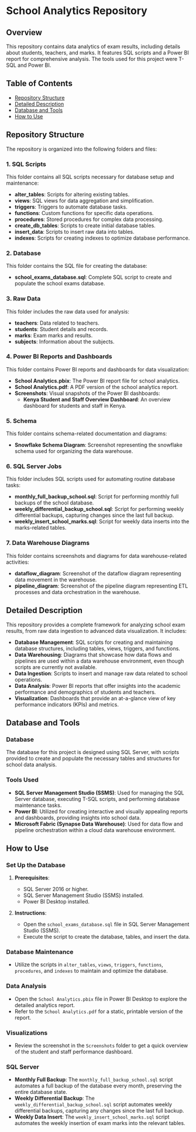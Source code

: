 # School Analytics Repository

## Overview

This repository contains data analytics of exam results, including details about students, teachers, and marks. It features SQL scripts and a Power BI report for comprehensive analysis. The tools used for this project were T-SQL and Power BI.

## Table of Contents

- [Repository Structure](#repository-structure)
- [Detailed Description](#detailed-description)
- [Database and Tools](#database-and-tools)
- [How to Use](#how-to-use)

## Repository Structure

The repository is organized into the following folders and files:

### 1. SQL Scripts

This folder contains all SQL scripts necessary for database setup and maintenance:
- **alter_tables**: Scripts for altering existing tables.
- **views**: SQL views for data aggregation and simplification.
- **triggers**: Triggers to automate database tasks.
- **functions**: Custom functions for specific data operations.
- **procedures**: Stored procedures for complex data processing.
- **create_db_tables**: Scripts to create initial database tables.
- **insert_data**: Scripts to insert raw data into tables.
- **indexes**: Scripts for creating indexes to optimize database performance.

### 2. Database

This folder contains the SQL file for creating the database:
- **school_exams_database.sql**: Complete SQL script to create and populate the school exams database.

### 3. Raw Data

This folder includes the raw data used for analysis:
- **teachers**: Data related to teachers.
- **students**: Student details and records.
- **marks**: Exam marks and results.
- **subjects**: Information about the subjects.

### 4. Power BI Reports and Dashboards

This folder contains Power BI reports and dashboards for data visualization:
- **School Analytics.pbix**: The Power BI report file for school analytics.
- **School Analytics.pdf**: A PDF version of the school analytics report.
- **Screenshots**: Visual snapshots of the Power BI dashboards:
  - **Kenya Student and Staff Overview Dashboard**: An overview dashboard for students and staff in Kenya.

### 5. Schema

This folder contains schema-related documentation and diagrams:
- **Snowflake Schema Diagram**: Screenshot representing the snowflake schema used for organizing the data warehouse.

### 6. SQL Server Jobs

This folder includes SQL scripts used for automating routine database tasks:
- **monthly_full_backup_school.sql**: Script for performing monthly full backups of the school database.
- **weekly_differential_backup_school.sql**: Script for performing weekly differential backups, capturing changes since the last full backup.
- **weekly_insert_school_marks.sql**: Script for weekly data inserts into the marks-related tables.

### 7. Data Warehouse Diagrams

This folder contains screenshots and diagrams for data warehouse-related activities:
- **dataflow_diagram**: Screenshot of the dataflow diagram representing data movement in the warehouse.
- **pipeline_diagram**: Screenshot of the pipeline diagram representing ETL processes and data orchestration in the warehouse.

## Detailed Description

This repository provides a complete framework for analyzing school exam results, from raw data ingestion to advanced data visualization. It includes:

- **Database Management**: SQL scripts for creating and maintaining database structures, including tables, views, triggers, and functions.
- **Data Warehousing**: Diagrams that showcase how data flows and pipelines are used within a data warehouse environment, even though scripts are currently not available.
- **Data Ingestion**: Scripts to insert and manage raw data related to school operations.
- **Data Analysis**: Power BI reports that offer insights into the academic performance and demographics of students and teachers.
- **Visualization**: Dashboards that provide an at-a-glance view of key performance indicators (KPIs) and metrics.

## Database and Tools

### Database

The database for this project is designed using SQL Server, with scripts provided to create and populate the necessary tables and structures for school data analysis.

### Tools Used

- **SQL Server Management Studio (SSMS)**: Used for managing the SQL Server database, executing T-SQL scripts, and performing database maintenance tasks.
- **Power BI**: Utilized for creating interactive and visually appealing reports and dashboards, providing insights into school data.
- **Microsoft Fabric (Synapse Data Warehouse)**: Used for data flow and pipeline orchestration within a cloud data warehouse environment.

## How to Use

### Set Up the Database

1. **Prerequisites**:
   - SQL Server 2016 or higher.
   - SQL Server Management Studio (SSMS) installed.
   - Power BI Desktop installed.

2. **Instructions**:
   - Open the `school_exams_database.sql` file in SQL Server Management Studio (SSMS).
   - Execute the script to create the database, tables, and insert the data.

### Database Maintenance

- Utilize the scripts in `alter_tables`, `views`, `triggers`, `functions`, `procedures`, and `indexes` to maintain and optimize the database.

### Data Analysis

- Open the `School Analytics.pbix` file in Power BI Desktop to explore the detailed analytics report.
- Refer to the `School Analytics.pdf` for a static, printable version of the report.

### Visualizations

- Review the screenshot in the `Screenshots` folder to get a quick overview of the student and staff performance dashboard.

### SQL Server 

- **Monthly Full Backup**: The `monthly_full_backup_school.sql` script automates a full backup of the database every month, preserving the entire database state.
- **Weekly Differential Backup**: The `weekly_differential_backup_school.sql` script automates weekly differential backups, capturing any changes since the last full backup.
- **Weekly Data Insert**: The `weekly_insert_school_marks.sql` script automates the weekly insertion of exam marks into the relevant tables.

